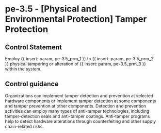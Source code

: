 # pe-3.5 - \[Physical and Environmental Protection\] Tamper Protection

## Control Statement

Employ {{ insert: param, pe-3.5_prm_1 }} to {{ insert: param, pe-3.5_prm_2 }} physical tampering or alteration of {{ insert: param, pe-3.5_prm_3 }} within the system.

## Control guidance

Organizations can implement tamper detection and prevention at selected hardware components or implement tamper detection at some components and tamper prevention at other components. Detection and prevention activities can employ many types of anti-tamper technologies, including tamper-detection seals and anti-tamper coatings. Anti-tamper programs help to detect hardware alterations through counterfeiting and other supply chain-related risks.
